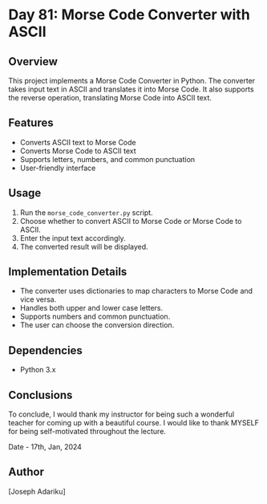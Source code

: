 # Day 81: Morse Code Converter with ASCII

## Overview
This project implements a Morse Code Converter in Python. The converter takes input text in ASCII and translates it into Morse Code. It also supports the reverse operation, translating Morse Code into ASCII text.

## Features
- Converts ASCII text to Morse Code
- Converts Morse Code to ASCII text
- Supports letters, numbers, and common punctuation
- User-friendly interface

## Usage
1. Run the `morse_code_converter.py` script.
2. Choose whether to convert ASCII to Morse Code or Morse Code to ASCII.
3. Enter the input text accordingly.
4. The converted result will be displayed.

## Implementation Details
- The converter uses dictionaries to map characters to Morse Code and vice versa.
- Handles both upper and lower case letters.
- Supports numbers and common punctuation.
- The user can choose the conversion direction.

## Dependencies
- Python 3.x

## Conclusions
To conclude, I would thank my instructor for being such a wonderful teacher for coming up with a beautiful course. I would like to thank MYSELF for being self-motivated throughout the lecture.

Date - 17th, Jan, 2024


## Author
[Joseph Adariku]


